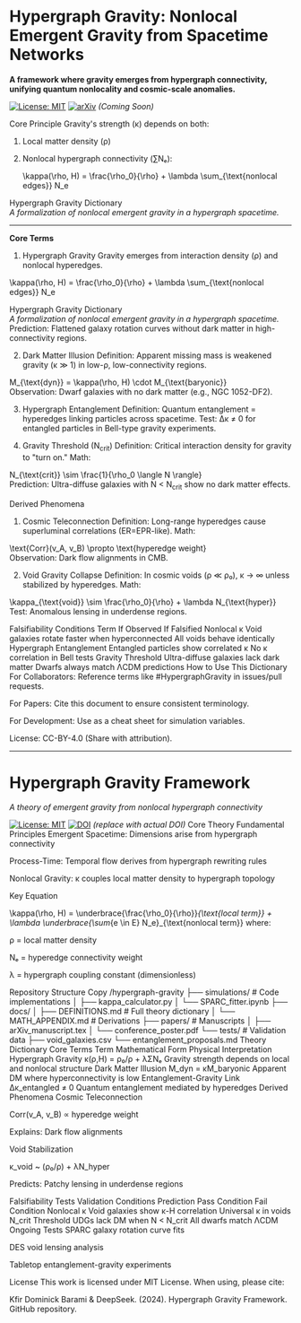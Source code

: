 # Hypergraph Gravity: Nonlocal Emergent Gravity from Spacetime Networks

**A framework where gravity emerges from hypergraph connectivity, unifying quantum nonlocality and cosmic-scale anomalies.**

[![License: MIT](https://img.shields.io/badge/License-MIT-yellow.svg)](https://opensource.org/licenses/MIT) 
[![arXiv](https://img.shields.io/badge/arXiv-Preprint-red)](https://arxiv.org) *(Coming Soon)*

 Core Principle
Gravity's strength (κ) depends on both:
1. Local matter density (ρ)
2. Nonlocal hypergraph connectivity (∑Nₑ):

   \kappa(\rho, H) = \frac{\rho_0}{\rho} + \lambda \sum_{\text{nonlocal edges}} N_e
   
 Hypergraph Gravity Dictionary  
*A formalization of nonlocal emergent gravity in a hypergraph spacetime.*  

---

 **Core Terms**  

1. Hypergraph Gravity
 Gravity emerges from interaction density (ρ) and nonlocal hyperedges.  

\kappa(\rho, H) = \frac{\rho_0}{\rho} + \lambda \sum_{\text{nonlocal edges}} N_e

Hypergraph Gravity Dictionary  
*A formalization of nonlocal emergent gravity in a hypergraph spacetime.*  
Prediction: Flattened galaxy rotation curves without dark matter in high-connectivity regions.

2. Dark Matter Illusion
Definition: Apparent missing mass is weakened gravity (κ ≫ 1) in low-ρ, low-connectivity regions.

M_{\text{dyn}} = \kappa(\rho, H) \cdot M_{\text{baryonic}}  
Observation: Dwarf galaxies with no dark matter (e.g., NGC 1052-DF2).

3. Hypergraph Entanglement
Definition: Quantum entanglement = hyperedges linking particles across spacetime.
Test: Δκ ≠ 0 for entangled particles in Bell-type gravity experiments.

4. Gravity Threshold (N<sub>crit</sub>)
Definition: Critical interaction density for gravity to "turn on."
Math:


N_{\text{crit}} \sim \frac{1}{\rho_0 \langle N \rangle}  
Prediction: Ultra-diffuse galaxies with N < N<sub>crit</sub> show no dark matter effects.

Derived Phenomena
1. Cosmic Teleconnection
Definition: Long-range hyperedges cause superluminal correlations (ER=EPR-like).
Math:


\text{Corr}(v_A, v_B) \propto \text{hyperedge weight}  
Observation: Dark flow alignments in CMB.

2. Void Gravity Collapse
Definition: In cosmic voids (ρ ≪ ρ₀), κ → ∞ unless stabilized by hyperedges.
Math:

\kappa_{\text{void}} \sim \frac{\rho_0}{\rho} + \lambda N_{\text{hyper}}  
Test: Anomalous lensing in underdense regions.

Falsifiability Conditions
Term	If Observed	If Falsified
Nonlocal κ	Void galaxies rotate faster when hyperconnected	All voids behave identically
Hypergraph Entanglement	Entangled particles show correlated κ	No κ correlation in Bell tests
Gravity Threshold	Ultra-diffuse galaxies lack dark matter	Dwarfs always match ΛCDM predictions
How to Use This Dictionary
For Collaborators: Reference terms like #HypergraphGravity in issues/pull requests.

For Papers: Cite this document to ensure consistent terminology.

For Development: Use as a cheat sheet for simulation variables.

License: CC-BY-4.0 (Share with attribution).

---

# Hypergraph Gravity Framework
*A theory of emergent gravity from nonlocal hypergraph connectivity*

[![License: MIT](https://img.shields.io/badge/License-MIT-yellow.svg)](LICENSE)
[![DOI](https://zenodo.org/badge/DOI/10.5281/zenodo.XXXXXX.svg)](https://doi.org/10.5281/zenodo.XXXXXX) *(replace with actual DOI)*
Core Theory
Fundamental Principles
Emergent Spacetime: Dimensions arise from hypergraph connectivity

Process-Time: Temporal flow derives from hypergraph rewriting rules

Nonlocal Gravity: κ couples local matter density to hypergraph topology

Key Equation

\kappa(\rho, H) = \underbrace{\frac{\rho_0}{\rho}}_{\text{local term}} + \lambda \underbrace{\sum_{e \in E} N_e}_{\text{nonlocal term}}
where:

ρ = local matter density

Nₑ = hyperedge connectivity weight

λ = hypergraph coupling constant (dimensionless)

Repository Structure
Copy
/hypergraph-gravity
├── simulations/           # Code implementations
│   ├── kappa_calculator.py
│   └── SPARC_fitter.ipynb
├── docs/
│   ├── DEFINITIONS.md     # Full theory dictionary
│   └── MATH_APPENDIX.md   # Derivations
├── papers/                # Manuscripts
│   ├── arXiv_manuscript.tex
│   └── conference_poster.pdf
└── tests/                # Validation data
    ├── void_galaxies.csv
    └── entanglement_proposals.md
Theory Dictionary
Core Terms
Term	Mathematical Form	Physical Interpretation
Hypergraph Gravity	κ(ρ,H) = ρ₀/ρ + λΣNₑ	Gravity strength depends on local and nonlocal structure
Dark Matter Illusion	M_dyn = κM_baryonic	Apparent DM where hyperconnectivity is low
Entanglement-Gravity Link	Δκ_entangled ≠ 0	Quantum entanglement mediated by hyperedges
Derived Phenomena
Cosmic Teleconnection

Corr(v_A, v_B) ∝ hyperedge weight

Explains: Dark flow alignments

Void Stabilization

κ_void ~ (ρ₀/ρ) + λN_hyper

Predicts: Patchy lensing in underdense regions

Falsifiability Tests
Validation Conditions
Prediction	Pass Condition	Fail Condition
Nonlocal κ	Void galaxies show κ-H correlation	Universal κ in voids
N_crit Threshold	UDGs lack DM when N < N_crit	All dwarfs match ΛCDM
Ongoing Tests
SPARC galaxy rotation curve fits

DES void lensing analysis

Tabletop entanglement-gravity experiments

License
This work is licensed under MIT License. When using, please cite:

Kfir Dominick Barami & DeepSeek. (2024). Hypergraph Gravity Framework. GitHub repository.
